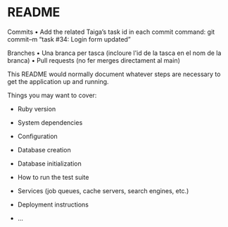 # README


Commits 
• Add the related Taiga’s task id in each commit command: git commit–m “task #34: Login form updated”

Branches 
• Una branca per tasca (incloure l'id de la tasca en el nom de la branca) • Pull requests (no fer merges directament al main)


This README would normally document whatever steps are necessary to get the
application up and running.

Things you may want to cover:

* Ruby version

* System dependencies

* Configuration

* Database creation

* Database initialization

* How to run the test suite

* Services (job queues, cache servers, search engines, etc.)

* Deployment instructions

* ...
